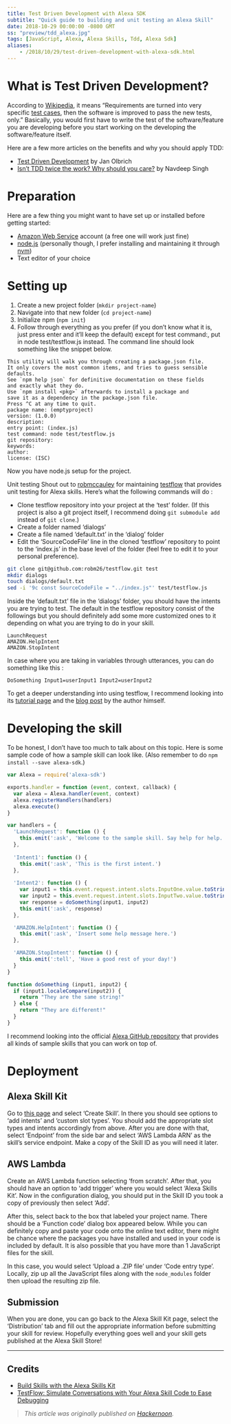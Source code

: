 ```yaml
---
title: Test Driven Development with Alexa SDK
subtitle: "Quick guide to building and unit testing an Alexa Skill"
date: 2018-10-29 00:00:00 -0800 GMT
ss: "preview/tdd_alexa.jpg"
tags: [JavaScript, Alexa, Alexa Skills, Tdd, Alexa Sdk]
aliases:
    - /2018/10/29/test-driven-development-with-alexa-sdk.html
---
```


# What is Test Driven Development?

According to [Wikipedia](https://en.wikipedia.org/wiki/Test-driven_development), it means “Requirements are turned into very specific [test cases](https://en.wikipedia.org/wiki/Test_case), then the software is improved to pass the new tests, only.” Basically, you would first have to write the test of the software/feature you are developing before you start working on the developing the software/feature itself.

Here are a few more articles on the benefits and why you should apply TDD:
- [Test Driven Development](https://medium.com/mobile-quality/test-driven-development-d16fd216d45c) by Jan Olbrich
- [Isn’t TDD twice the work? Why should you care?](https://hackernoon.com/test-driven-development-with-alexa-sdk-777f6b5e5486) by Navdeep Singh

# Preparation

Here are a few thing you might want to have set up or installed before getting started:
- [Amazon Web Service](https://aws.amazon.com/) account (a free one will work just fine)
- [node.js](https://nodejs.org/en/) (personally though, I prefer installing and maintaining it through [nvm](https://github.com/creationix/nvm))
- Text editor of your choice

# Setting up

1. Create a new project folder (`mkdir project-name`)
2. Navigate into that new folder (`cd project-name`)
3. Initialize npm (`npm init`)
4. Follow through everything as you prefer (if you don’t know what it is, just press enter and it’ll keep the default) except for test command:, put in node test/testflow.js instead. The command line should look something like the snippet below.

```
This utility will walk you through creating a package.json file.
It only covers the most common items, and tries to guess sensible defaults.
See `npm help json` for definitive documentation on these fields
and exactly what they do.
Use `npm install <pkg>` afterwards to install a package and
save it as a dependency in the package.json file.
Press ^C at any time to quit.
package name: (emptyproject) 
version: (1.0.0) 
description: 
entry point: (index.js) 
test command: node test/testflow.js
git repository: 
keywords: 
author: 
license: (ISC)
```

Now you have node.js setup for the project.

Unit testing
Shout out to [robmccauley](https://twitter.com/robmccauley) for maintaining [testflow](https://github.com/robm26/testflow) that provides unit testing for Alexa skills. Here’s what the following commands will do :

- Clone testflow repository into your project at the ‘test’ folder. (If this project is also a git project itself, I recommend doing `git submodule add` instead of `git clone`.)
- Create a folder named ‘dialogs’
- Create a file named ‘default.txt’ in the ‘dialog’ folder
- Edit the ‘SourceCodeFile’ line in the cloned ‘testflow’ repository to point to the ‘index.js’ in the base level of the folder (feel free to edit it to your personal preference).

```sh
git clone git@github.com:robm26/testflow.git test
mkdir dialogs
touch dialogs/default.txt
sed -i '9c const SourceCodeFile = "../index.js"' test/testflow.js
```

Inside the ‘default.txt’ file in the ‘dialogs’ folder, you should have the intents you are trying to test. The default in the testflow repository consist of the followings but you should definitely add some more customized ones to it depending on what you are trying to do in your skill.

```
LaunchRequest
AMAZON.HelpIntent
AMAZON.StopIntent
```

In case where you are taking in variables through utterances, you can do something like this :

```
DoSomething Input1=userInput1 Input2=userInput2
```

To get a deeper understanding into using testflow, I recommend looking into its [tutorial page](https://github.com/robm26/testflow/blob/master/tutorial/TUTORIAL.md) and the [blog post](https://developer.amazon.com/blogs/alexa/post/35eb8ae8-2cd8-4de7-86c5-97a1abc239b9/testflow-simulate-conversations-with-your-alexa-skill-code-to-ease-debugging) by the author himself.

# Developing the skill

To be honest, I don’t have too much to talk about on this topic. Here is some sample code of how a sample skill can look like. (Also remember to do `npm install --save alexa-sdk`.)

```js
var Alexa = require('alexa-sdk')

exports.handler = function (event, context, callback) {
  var alexa = Alexa.handler(event, context)
  alexa.registerHandlers(handlers)
  alexa.execute()
}

var handlers = {
  'LaunchRequest': function () {
    this.emit(':ask', 'Welcome to the sample skill. Say help for help.')
  },
  
  'Intent1': function () {
    this.emit(':ask', 'This is the first intent.')
  },
  
  'Intent2': function () {
    var input1 = this.event.request.intent.slots.InputOne.value.toString()
    var input2 = this.event.request.intent.slots.InputTwo.value.toString()
    var response = doSomething(input1, input2)
    this.emit(':ask', response)
  },

  'AMAZON.HelpIntent': function () {
    this.emit(':ask', 'Insert some help message here.')
  },

  'AMAZON.StopIntent': function () {
    this.emit(':tell', 'Have a good rest of your day!')
  }
}

function doSomething (input1, input2) {
  if (input1.localeCompare(input2)) {
    return "They are the same string!"
  } else {
    return "They are different!"
  }
}
```

I recommend looking into the official [Alexa GitHub repository](https://github.com/alexa/alexa-cookbook) that provides all kinds of sample skills that you can work on top of.

# Deployment

## Alexa Skill Kit

Go to [this page](https://developer.amazon.com/alexa/console/) and select ‘Create Skill’. In there you should see options to ‘add intents’ and ‘custom slot types’. You should add the appropriate slot types and intents accordingly from above. After you are done with that, select ‘Endpoint’ from the side bar and select ‘AWS Lambda ARN’ as the skill’s service endpoint. Make a copy of the Skill ID as you will need it later.

## AWS Lambda

Create an AWS Lambda function selecting ‘from scratch’. After that, you should have an option to ‘add trigger’ where you would select ‘Alexa Skills Kit’. Now in the configuration dialog, you should put in the Skill ID you took a copy of previously then select ‘Add’.

After this, select back to the box that labeled your project name. There should be a ‘Function code’ dialog box appeared below. While you can definitely copy and paste your code onto the online text editor, there might be chance where the packages you have installed and used in your code is included by default. It is also possible that you have more than 1 JavaScript files for the skill.

In this case, you would select ‘Upload a .ZIP file’ under ‘Code entry type’. Locally, zip up all the JavaScript files along with the `node_modules` folder then upload the resulting zip file.

## Submission

When you are done, you can go back to the Alexa Skill Kit page, select the ‘Distribution’ tab and fill out the appropriate information before submitting your skill for review. Hopefully everything goes well and your skill gets published at the Alexa Skill Store!

---

## Credits
- [Build Skills with the Alexa Skills Kit](https://developer.amazon.com/docs/ask-overviews/build-skills-with-the-alexa-skills-kit.html)
- [TestFlow: Simulate Conversations with Your Alexa Skill Code to Ease Debugging](https://developer.amazon.com/blogs/alexa/post/35eb8ae8-2cd8-4de7-86c5-97a1abc239b9/testflow-simulate-conversations-with-your-alexa-skill-code-to-ease-debugging)

> _This article was originally published on [Hackernoon](https://hackernoon.com/test-driven-development-with-alexa-sdk-777f6b5e5486)._